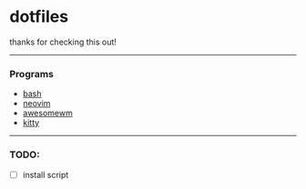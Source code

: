 # dotfiles

thanks for checking this out!

---
### Programs
- [bash](https://en.wikipedia.org/wiki/Bash_(Unix_shell))
- [neovim](https://neovim.io/)
- [awesomewm](https://awesomewm.org/)
- [kitty](https://sw.kovidgoyal.net/kitty/)
---
### TODO:
- [ ] install script

